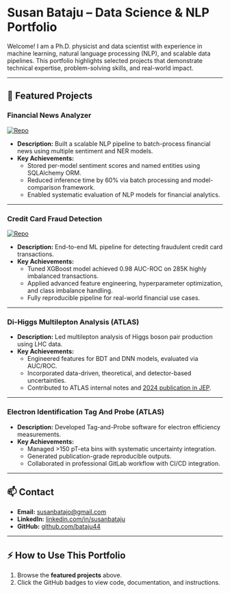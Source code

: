 # Susan Bataju – Data Science & NLP Portfolio


Welcome! I am a Ph.D. physicist and data scientist with experience in machine learning, natural language processing (NLP), and scalable data pipelines. This portfolio highlights selected projects that demonstrate technical expertise, problem-solving skills, and real-world impact.

---

## 💼 Featured Projects

### Financial News Analyzer
[![Repo](https://img.shields.io/badge/GitHub-Repo-blue?logo=github)](https://github.com/bataju44/financial-new-analyzer)
- **Description:** Built a scalable NLP pipeline to batch-process financial news using multiple sentiment and NER models.  
- **Key Achievements:**
  - Stored per-model sentiment scores and named entities using SQLAlchemy ORM.
  - Reduced inference time by 60% via batch processing and model-comparison framework.
  - Enabled systematic evaluation of NLP models for financial analytics.

---

### Credit Card Fraud Detection
[![Repo](https://img.shields.io/badge/GitHub-Repo-blue?logo=github)](https://github.com/bataju44/cc-fraud-detection-model)
- **Description:** End-to-end ML pipeline for detecting fraudulent credit card transactions.  
- **Key Achievements:**
  - Tuned XGBoost model achieved 0.98 AUC-ROC on 285K highly imbalanced transactions.
  - Applied advanced feature engineering, hyperparameter optimization, and class imbalance handling.
  - Fully reproducible pipeline for real-world financial use cases.

---

### Di-Higgs Multilepton Analysis (ATLAS)
- **Description:** Led multilepton analysis of Higgs boson pair production using LHC data.  
- **Key Achievements:**
  - Engineered features for BDT and DNN models, evaluated via AUC/ROC.
  - Incorporated data-driven, theoretical, and detector-based uncertainties.
  - Contributed to ATLAS internal notes and [2024 publication in JEP](https://arxiv.org/abs/2405.20040).

---

### Electron Identification Tag And Probe (ATLAS)
- **Description:** Developed Tag-and-Probe software for electron efficiency measurements.  
- **Key Achievements:**
  - Managed >150 pT-eta bins with systematic uncertainty integration.
  - Generated publication-grade reproducible outputs.
  - Collaborated in professional GitLab workflow with CI/CD integration.

---

## 📫 Contact

- **Email:** [susanbatajo@gmail.com](mailto:susanbatajo@gmail.com)  
- **LinkedIn:** [linkedin.com/in/susanbataju](https://www.linkedin.com/in/susanbataju)  
- **GitHub:** [github.com/bataju44](https://github.com/bataju44)

---

## ⚡ How to Use This Portfolio

1. Browse the **featured projects** above.  
2. Click the GitHub badges to view code, documentation, and instructions.  
